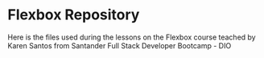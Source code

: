 # Flexbox Repository

Here is the files used during the lessons on the Flexbox course teached by Karen Santos from  Santander Full Stack Developer Bootcamp - DIO 
